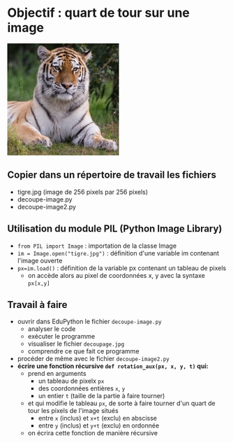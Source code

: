 # Objectif : quart de tour sur une image

![image de tigre](tigre.jpg)

## Copier dans un répertoire de travail les fichiers
* tigre.jpg (image de 256 pixels par 256 pixels)
* decoupe-image.py
* decoupe-image2.py
## Utilisation du module PIL (Python Image Library)
* `from PIL import Image` : importation de la classe Image 
* `im = Image.open("tigre.jpg")` : définition d'une variable im contenant l'image ouverte
* `px=im.load()`  : définition de la variable px contenant un tableau de pixels
   * on accède alors au pixel de coordonnées x, y avec la syntaxe `px[x,y]`
## Travail à faire
* ouvrir dans EduPython le fichier `decoupe-image.py`
   * analyser le code
   * exécuter le programme
   * visualiser le fichier `decoupage.jpg`
   * comprendre ce que fait ce programme
* procéder de même avec le fichier `decoupe-image2.py`
* **écrire une fonction récursive `def rotation_aux(px, x, y, t)` qui:**
   * prend en arguments
      * un tableau de pixelx `px`
      * des coordonnées entières `x`, `y`
      * un entier `t` (taille de la partie à faire tourner)
   * et qui modifie le tableau `px`, de sorte à faire tourner d'un quart de tour les pixels de l'image situés 
      * entre `x` (inclus) et `x+t` (exclu) en abscisse
      * entre `y` (inclus) et `y+t` (exclu) en ordonnée
   * on écrira cette fonction de manière récursive

